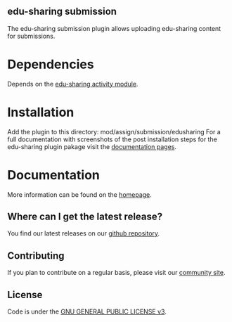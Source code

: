 ## edu-sharing submission

The edu-sharing submission plugin allows uploading edu-sharing content for submissions. 

# Dependencies

Depends on the [edu-sharing activity module](https://github.com/edu-sharing/plugin-moodle-edu-sharing).

# Installation

Add the plugin to this directory: mod/assign/submission/edusharing
For a full documentation with screenshots of the post installation steps for the edu-sharing plugin pakage visit the [documentation pages](http://docs.edu-sharing.com/confluence/edp/en).

# Documentation

More information can be found on the [homepage](http://www.edu-sharing.com).

## Where can I get the latest release?

You find our latest releases on our [github repository](https://github.com/edu-sharing).

## Contributing

If you plan to contribute on a regular basis, please visit our [community site](http://edu-sharing-network.org/?lang=en).

## License

Code is under the [GNU GENERAL PUBLIC LICENSE v3](./LICENSE).
